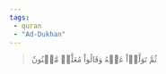 ```yaml
---
tags: 
 - quran 
 - "Ad-Dukhan"
---
```


> ثُمَّ تَوَلَّوۡاْ عَنۡهُ وَقَالُواْ مُعَلَّمٞ مَّجۡنُونٌ
